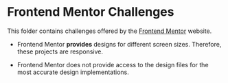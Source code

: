 # Frontend Mentor Challenges

This folder contains challenges offered by the [Frontend Mentor](https://www.frontendmentor.io) website.

- Frontend Mentor **provides** designs for different screen sizes. Therefore, these projects are responsive.

- Frontend Mentor does not provide access to the design files for the most accurate design implementations.
